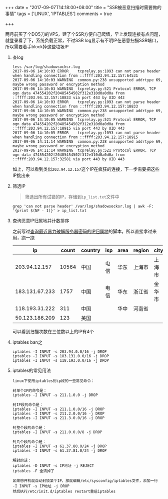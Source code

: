 +++
date = "2017-09-07T14:18:00+08:00"
title = "SSR被恶意扫描时需要做的事情"
tags = ['LINUX', 'IPTABLES']
comments = true

+++

 两月前买了个DO5刀的VPS，建了个SSR方便自己爬墙，早上发现连接有点问题，就登录看了下，系统负载正常，不过SSR log显示有不明IP在恶意扫描SSR端口，所以需要着手block掉这些垃圾IP

1. 查log

   ```shell
   less /var/log/shadowsocksr.log
   2017-09-06 14:10:03 ERROR    tcprelay.py:1093 can not parse header when handling connection from ::ffff:203.94.12.157:64531
   2017-09-06 14:10:03 WARNING  common.py:238 unsupported addrtype 69, maybe wrong password or encryption method
   2017-09-06 14:10:03 WARNING  tcprelay.py:521 Protocol ERROR, TCP ogn data 474554202f20485454502f312e310d0a0d0a from ::ffff:203.94.12.157:18833 via port 443 by UID 443
   2017-09-06 14:10:03 ERROR    tcprelay.py:1093 can not parse header when handling connection from ::ffff:203.94.12.157:18833
   2017-09-06 14:10:05 WARNING  common.py:238 unsupported addrtype 69, maybe wrong password or encryption method
   2017-09-06 14:10:05 WARNING  tcprelay.py:521 Protocol ERROR, TCP ogn data 474554202f20485454502f312e310d0a0d0a from ::ffff:203.94.12.157:18915 via port 443 by UID 443
   2017-09-06 14:10:05 ERROR    tcprelay.py:1093 can not parse header when handling connection from ::ffff:203.94.12.157:18915
   2017-09-06 14:11:14 WARNING  common.py:238 unsupported addrtype 69, maybe wrong password or encryption method
   2017-09-06 14:11:14 WARNING  tcprelay.py:521 Protocol ERROR, TCP ogn data 474554202f20485454502f312e310d0a0d0a from ::ffff:203.94.12.157:32581 via port 443 by UID 443
   ```

   如上，可以看到类似`203.94.12.157`这个IP在疯狂的连接，下一步需要把这些IP挑出来

2. 筛选IP

   > 筛选出所有试错的IP，存储到`ip_list.txt`文件中

   ```shell
   grep 'can not parse header' /var/log/shadowsocksr.log | awk -F: '{print $(NF - 1)}' > ip_list.txt
   ```

3. 查询恶意IP归属地并计数排序

   之前写过[查询最近暴力破解服务器密码的IP归属地](https://ferstar.org/post/root/cha-xun-zui-jin-bao-li-po-jie-fu-wu-qi-mi-ma-de-ipgui-shu-di)的脚本，所以直接拿过来用，跑一跑

   | ip             | count | country | isp  | area | region | city |
   | -------------- | ----- | ------- | ---- | ---- | ------ | ---- |
   | 203.94.12.157  | 10564 | 中国      | 电信   | 华东   | 上海市    | 上海市  |
   | 183.131.67.233 | 1757  | 中国      | 电信   | 华东   | 浙江省    | 金华市  |
   | 118.193.31.222 | 311   | 中国      |      | 华中   | 河南省    |      |
   | 50.123.186.209 | 123   | 美国      |      |      |        |      |

   可以看到扫描次数在三位数以上的IP有4个

4. iptables ban之

   ```shell
   iptables -I INPUT -s 203.94.0.0/16 -j DROP
   iptables -I INPUT -s 183.131.0.0/16 -j DROP
   iptables -I INPUT -s 118.193.0.0/16 -j DROP
   ```

5. iptables的常见用法

   ```shell
   linux下使用iptables封ip段的一些常见命令：

   封单个IP的命令是：
   iptables -I INPUT -s 211.1.0.0 -j DROP

   封IP段的命令是：
   iptables -I INPUT -s 211.1.0.0/16 -j DROP
   iptables -I INPUT -s 211.2.0.0/16 -j DROP
   iptables -I INPUT -s 211.3.0.0/16 -j DROP

   封整个段的命令是：
   iptables -I INPUT -s 211.0.0.0/8 -j DROP

   封几个段的命令是：
   iptables -I INPUT -s 61.37.80.0/24 -j DROP
   iptables -I INPUT -s 61.37.81.0/24 -j DROP

   解封的话：
   iptables -D INPUT -s IP地址 -j REJECT
   iptables -F 全清掉了

   如果想开机就自动封锁某个IP，那就编辑/etc/sysconfig/iptables文件，添加一行
   -I INPUT -s IP地址 -j DROP
   然后执行/etc/init.d/iptables restart重启iptables
   ```

   ​